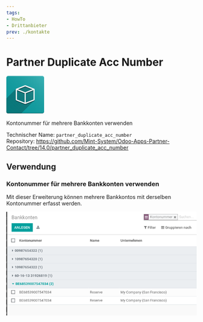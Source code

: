 ```yaml
---
tags:
- HowTo
- Drittanbieter
prev: ./kontakte
---
```

# Partner Duplicate Acc Number
![](assets/icon_oms_box.png)

Kontonummer für mehrere Bankkonten verwenden

Technischer Name: `partner_duplicate_acc_number`\
Repository: <https://github.com/Mint-System/Odoo-Apps-Partner-Contact/tree/14.0/partner_duplicate_acc_number>

## Verwendung

### Kontonummer für mehrere Bankkonten verwenden

Mit dieser Erweiterung können mehrere Bankkontos mit derselben Kontonummer erfasst werden. 

![](assets/Partner%20Duplicate%20Acc%20Number.png)